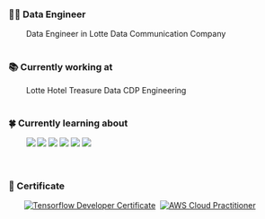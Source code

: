 ### 👨‍💻 Data Engineer
&nbsp;&nbsp;&nbsp;&nbsp;&nbsp;&nbsp;&nbsp; Data Engineer in Lotte Data Communication Company
</br></br>

### 📚 Currently working at
&nbsp;&nbsp;&nbsp;&nbsp;&nbsp;&nbsp;&nbsp; Lotte Hotel Treasure Data CDP Engineering
</br></br>

### 🍀 Currently learning about
<div align=left>    
&nbsp;&nbsp;&nbsp;&nbsp;&nbsp;&nbsp;&nbsp; 
<img src="https://img.shields.io/badge/presto-5890FF?style=for-the-badge&logo=presto&logoColor=white">
<img src="https://img.shields.io/badge/Trino-DD00A1?style=for-the-badge&logo=Trino&logoColor=white">
<img src="https://img.shields.io/badge/apachehive-FDEE21?style=for-the-badge&logo=apachehive&logoColor=white">
<img src="https://img.shields.io/badge/apachespark-E25A1C?style=for-the-badge&logo=apachespark&logoColor=white">
<img src="https://img.shields.io/badge/apacheairflow-017CEE?style=for-the-badge&logo=apacheairflow&logoColor=white"> 
<img src="https://img.shields.io/badge/Amazon AWS-232F3E?style=for-the-badge&logo=Amazon AWS&logoColor=white"> 
</div>
</br></br>

### 📖 Certificate
&nbsp;&nbsp;&nbsp;&nbsp;&nbsp;&nbsp;&nbsp;[![Tensorflow Developer Certificate](https://img.shields.io/badge/Tensorflow%20Developer%20Certificate-FF6F00.svg?logo=Tensorflow&logoColor=white)](https://www.credential.net/dde2b84e-3761-47ed-b783-b03b569e2480?record_view=true#gs.qqr5c8)
&nbsp;[![AWS Cloud Practitioner](https://img.shields.io/badge/AWS%20Cloud%20Practitioner-232F3E.svg?logo=Amazon&logoColor=white)](https://www.credly.com/badges/74e3ddcf-c61c-4bdf-9dda-29a6173b63bb/public_url)
</br></br>

